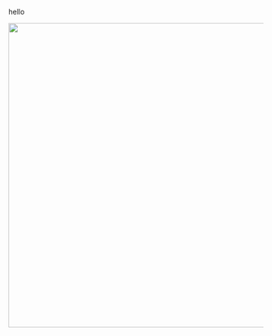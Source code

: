 hello

<img src="https://wakatime.com/share/@e5472b79-ea15-479a-81fd-4ff225882a49/2dd5cd02-15ec-4b1a-a579-23ea78316860.svg" width="600"/>
